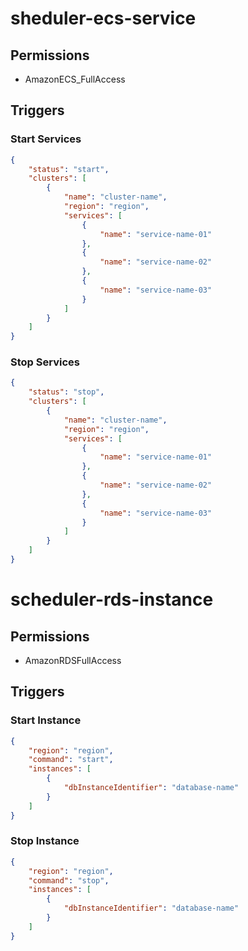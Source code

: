 # sheduler-ecs-service

## Permissions

* AmazonECS_FullAccess

## Triggers

### Start Services

```json
{
    "status": "start",
    "clusters": [
        {
            "name": "cluster-name",
            "region": "region",
            "services": [
                {
                    "name": "service-name-01"
                },
                {
                    "name": "service-name-02"
                },
                {
                    "name": "service-name-03"
                }
            ]
        }
    ]
}
```

### Stop Services

```json
{
    "status": "stop",
    "clusters": [
        {
            "name": "cluster-name",
            "region": "region",
            "services": [
                {
                    "name": "service-name-01"
                },
                {
                    "name": "service-name-02"
                },
                {
                    "name": "service-name-03"
                }
            ]
        }
    ]
}
```

# scheduler-rds-instance

## Permissions

* AmazonRDSFullAccess

## Triggers

### Start Instance

```json
{
    "region": "region",
    "command": "start",
    "instances": [
        {
            "dbInstanceIdentifier": "database-name"
        }
    ]
}
```

### Stop Instance

```json
{
    "region": "region",
    "command": "stop",
    "instances": [
        {
            "dbInstanceIdentifier": "database-name"
        }
    ]
}
```